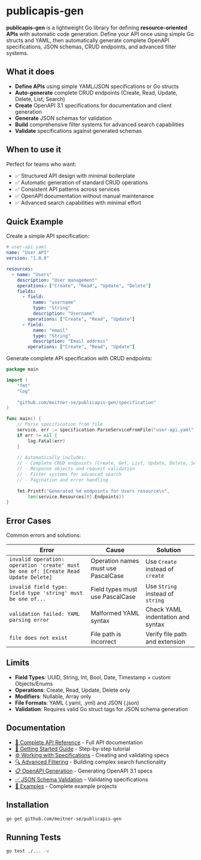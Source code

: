 # publicapis-gen

**publicapis-gen** is a lightweight Go library for defining **resource-oriented APIs** with automatic code generation. Define your API once using simple Go structs and YAML, then automatically generate complete OpenAPI specifications, JSON schemas, CRUD endpoints, and advanced filter systems.

## What it does

- **Define APIs** using simple YAML/JSON specifications or Go structs
- **Auto-generate** complete CRUD endpoints (Create, Read, Update, Delete, List, Search)
- **Create** OpenAPI 3.1 specifications for documentation and client generation
- **Generate** JSON schemas for validation
- **Build** comprehensive filter systems for advanced search capabilities
- **Validate** specifications against generated schemas

## When to use it

Perfect for teams who want:
- ✅ Structured API design with minimal boilerplate
- ✅ Automatic generation of standard CRUD operations
- ✅ Consistent API patterns across services
- ✅ OpenAPI documentation without manual maintenance
- ✅ Advanced search capabilities with minimal effort

## Quick Example

Create a simple API specification:

```yaml
# user-api.yaml
name: "User API"
version: "1.0.0"

resources:
  - name: "Users"
    description: "User management"
    operations: ["Create", "Read", "Update", "Delete"]
    fields:
      - field:
          name: "username"
          type: "String"
          description: "Username"
        operations: ["Create", "Read", "Update"]
      - field:
          name: "email"
          type: "String"
          description: "Email address"
        operations: ["Create", "Read", "Update"]
```

Generate complete API specification with CRUD endpoints:

```go
package main

import (
    "fmt"
    "log"
    
    "github.com/meitner-se/publicapis-gen/specification"
)

func main() {
    // Parse specification from file
    service, err := specification.ParseServiceFromFile("user-api.yaml")
    if err != nil {
        log.Fatal(err)
    }
    
    // Automatically includes:
    // - Complete CRUD endpoints (Create, Get, List, Update, Delete, Search)
    // - Response objects and request validation
    // - Filter systems for advanced search
    // - Pagination and error handling
    
    fmt.Printf("Generated %d endpoints for Users resource\n", 
        len(service.Resources[0].Endpoints))
}
```

## Error Cases

Common errors and solutions:

| Error | Cause | Solution |
|-------|--------|----------|
| `invalid operation: operation 'create' must be one of: [Create Read Update Delete]` | Operation names must use PascalCase | Use `Create` instead of `create` |
| `invalid field type: field type 'string' must be one of...` | Field types must use PascalCase | Use `String` instead of `string` |
| `validation failed: YAML parsing error` | Malformed YAML syntax | Check YAML indentation and syntax |
| `file does not exist` | File path is incorrect | Verify file path and extension |

## Limits

- **Field Types**: UUID, String, Int, Bool, Date, Timestamp + custom Objects/Enums
- **Operations**: Create, Read, Update, Delete only
- **Modifiers**: Nullable, Array only
- **File Formats**: YAML (.yaml, .yml) and JSON (.json)
- **Validation**: Requires valid Go struct tags for JSON schema generation

## Documentation

- [📖 Complete API Reference](docs/api-reference.md) - Full API documentation
- [🚀 Getting Started Guide](docs/getting-started.md) - Step-by-step tutorial
- [⚙️ Working with Specifications](docs/specifications.md) - Creating and validating specs  
- [🔍 Advanced Filtering](docs/filtering.md) - Building complex search functionality
- [📋 OpenAPI Generation](docs/openapi.md) - Generating OpenAPI 3.1 specs
- [✅ JSON Schema Validation](docs/schema-validation.md) - Validating specifications
- [📝 Examples](examples/) - Complete example projects

## Installation

```bash
go get github.com/meitner-se/publicapis-gen
```

## Running Tests

```bash
go test ./... -v
```